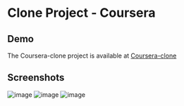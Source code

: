 # Clone Project - Coursera

## Demo

The Coursera-clone project is available at [Coursera-clone](https://trebektas.github.io/HYF-Module-HTMLCSSGIT/week2/coursera-clone/coursera-clone/)

## Screenshots
![image](https://user-images.githubusercontent.com/111200262/232805848-2172d9e9-bba5-4ccb-8fe1-ff369eeb50ec.png)
![image](https://user-images.githubusercontent.com/111200262/232807736-ef95378e-c9ed-471a-acb1-17306cdf5522.png)
![image](https://user-images.githubusercontent.com/111200262/232807820-55318958-dbd7-4023-b745-dc9e36eb63ca.png)
